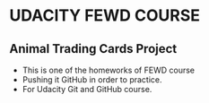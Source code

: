 UDACITY FEWD COURSE
====
Animal Trading Cards Project
----

* This is one of the homeworks of FEWD course
* Pushing it GitHub in order to practice.
* For Udacity Git and GitHub course.

